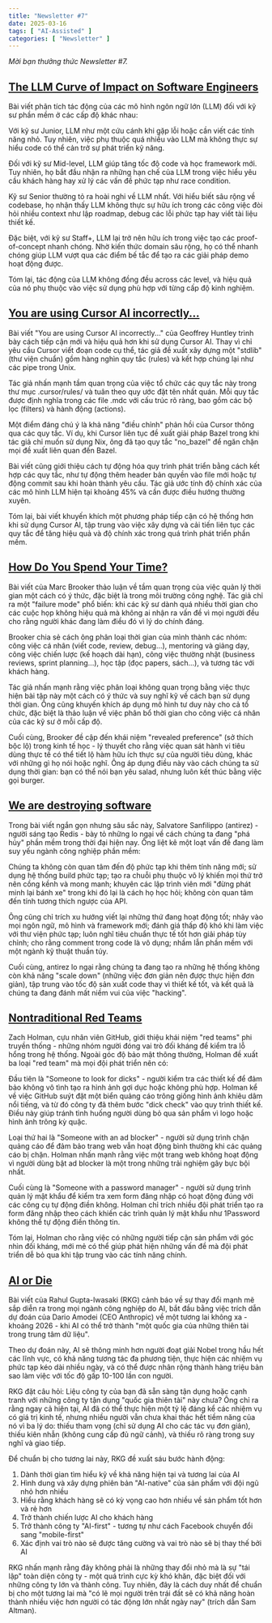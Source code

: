 ```yaml
---
title: "Newsletter #7"
date: 2025-03-16
tags: [ "AI-Assisted" ]
categories: [ "Newsletter" ]
---
```


*Mời bạn thưởng thức Newsletter \#7.*

## [The LLM Curve of Impact on Software Engineers](https://serce.me/posts/2025-02-07-the-llm-curve-of-impact-on-software-engineers)

Bài viết phân tích tác động của các mô hình ngôn ngữ lớn (LLM) đối với kỹ sư phần mềm ở các cấp độ khác nhau:

Với kỹ sư Junior, LLM như một cứu cánh khi gặp lỗi hoặc cần viết các tính năng nhỏ. Tuy nhiên, việc phụ thuộc quá nhiều vào LLM mà không thực sự hiểu code có thể cản trở sự phát triển kỹ năng.

Đối với kỹ sư Mid-level, LLM giúp tăng tốc độ code và học framework mới. Tuy nhiên, họ bắt đầu nhận ra những hạn chế của LLM trong việc hiểu yêu cầu khách hàng hay xử lý các vấn đề phức tạp như race condition.

Kỹ sư Senior thường tỏ ra hoài nghi về LLM nhất. Với hiểu biết sâu rộng về codebase, họ nhận thấy LLM không thực sự hữu ích trong các công việc đòi hỏi nhiều context như lập roadmap, debug các lỗi phức tạp hay viết tài liệu thiết kế.

Đặc biệt, với kỹ sư Staff+, LLM lại trở nên hữu ích trong việc tạo các proof-of-concept nhanh chóng. Nhờ kiến thức domain sâu rộng, họ có thể nhanh chóng giúp LLM vượt qua các điểm bế tắc để tạo ra các giải pháp demo hoạt động được.

Tóm lại, tác động của LLM không đồng đều across các level, và hiệu quả của nó phụ thuộc vào việc sử dụng phù hợp với từng cấp độ kinh nghiệm.

## [You are using Cursor AI incorrectly...](https://ghuntley.com/stdlib/)

Bài viết "You are using Cursor AI incorrectly..." của Geoffrey Huntley trình bày cách tiếp cận mới và hiệu quả hơn khi sử dụng Cursor AI. Thay vì chỉ yêu cầu Cursor viết đoạn code cụ thể, tác giả đề xuất xây dựng một "stdlib" (thư viện chuẩn) gồm hàng nghìn quy tắc (rules) và kết hợp chúng lại như các pipe trong Unix.

Tác giả nhấn mạnh tầm quan trọng của việc tổ chức các quy tắc này trong thư mục .cursor/rules/ và tuân theo quy ước đặt tên nhất quán. Mỗi quy tắc được định nghĩa trong các file .mdc với cấu trúc rõ ràng, bao gồm các bộ lọc (filters) và hành động (actions).

Một điểm đáng chú ý là khả năng "điều chỉnh" phản hồi của Cursor thông qua các quy tắc. Ví dụ, khi Cursor liên tục đề xuất giải pháp Bazel trong khi tác giả chỉ muốn sử dụng Nix, ông đã tạo quy tắc "no_bazel" để ngăn chặn mọi đề xuất liên quan đến Bazel.

Bài viết cũng giới thiệu cách tự động hóa quy trình phát triển bằng cách kết hợp các quy tắc, như tự động thêm header bản quyền vào file mới hoặc tự động commit sau khi hoàn thành yêu cầu. Tác giả ước tính độ chính xác của các mô hình LLM hiện tại khoảng 45% và cần được điều hướng thường xuyên.

Tóm lại, bài viết khuyến khích một phương pháp tiếp cận có hệ thống hơn khi sử dụng Cursor AI, tập trung vào việc xây dựng và cải tiến liên tục các quy tắc để tăng hiệu quả và độ chính xác trong quá trình phát triển phần mềm.

## [How Do You Spend Your Time?](https://brooker.co.za/blog/2024/02/06/time.html)

Bài viết của Marc Brooker thảo luận về tầm quan trọng của việc quản lý thời gian một cách có ý thức, đặc biệt là trong môi trường công nghệ. Tác giả chỉ ra một "failure mode" phổ biến: khi các kỹ sư dành quá nhiều thời gian cho các cuộc họp không hiệu quả mà không ai nhận ra vấn đề vì mọi người đều cho rằng người khác đang làm điều đó vì lý do chính đáng.

Brooker chia sẻ cách ông phân loại thời gian của mình thành các nhóm: công việc cá nhân (viết code, review, debug...), mentoring và giảng dạy, công việc chiến lược (kế hoạch dài hạn), công việc thường nhật (business reviews, sprint planning...), học tập (đọc papers, sách...), và tương tác với khách hàng.

Tác giả nhấn mạnh rằng việc phân loại không quan trọng bằng việc thực hiện bài tập này một cách có ý thức và suy nghĩ kỹ về cách bạn sử dụng thời gian. Ông cũng khuyến khích áp dụng mô hình tư duy này cho cả tổ chức, đặc biệt là thảo luận về việc phân bổ thời gian cho công việc cá nhân của các kỹ sư ở mỗi cấp độ.

Cuối cùng, Brooker đề cập đến khái niệm "revealed preference" (sở thích bộc lộ) trong kinh tế học - lý thuyết cho rằng việc quan sát hành vi tiêu dùng thực tế có thể tiết lộ hàm hữu ích thực sự của người tiêu dùng, khác với những gì họ nói hoặc nghĩ. Ông áp dụng điều này vào cách chúng ta sử dụng thời gian: bạn có thể nói bạn yêu salad, nhưng luôn kết thúc bằng việc gọi burger.

## [We are destroying software](https://antirez.com/news/145)

Trong bài viết ngắn gọn nhưng sâu sắc này, Salvatore Sanfilippo (antirez) - người sáng tạo Redis - bày tỏ những lo ngại về cách chúng ta đang "phá hủy" phần mềm trong thời đại hiện nay. Ông liệt kê một loạt vấn đề đang làm suy yếu ngành công nghiệp phần mềm:

Chúng ta không còn quan tâm đến độ phức tạp khi thêm tính năng mới; sử dụng hệ thống build phức tạp; tạo ra chuỗi phụ thuộc vô lý khiến mọi thứ trở nên cồng kềnh và mong manh; khuyên các lập trình viên mới "đừng phát minh lại bánh xe" trong khi đó lại là cách họ học hỏi; không còn quan tâm đến tính tương thích ngược của API.

Ông cũng chỉ trích xu hướng viết lại những thứ đang hoạt động tốt; nhảy vào mọi ngôn ngữ, mô hình và framework mới; đánh giá thấp độ khó khi làm việc với thư viện phức tạp; luôn nghĩ tiêu chuẩn thực tế tốt hơn giải pháp tùy chỉnh; cho rằng comment trong code là vô dụng; nhầm lẫn phần mềm với một ngành kỹ thuật thuần túy.

Cuối cùng, antirez lo ngại rằng chúng ta đang tạo ra những hệ thống không còn khả năng "scale down" (những việc đơn giản nên được thực hiện đơn giản), tập trung vào tốc độ sản xuất code thay vì thiết kế tốt, và kết quả là chúng ta đang đánh mất niềm vui của việc "hacking".

## [Nontraditional Red Teams](https://zachholman.com/posts/red-teams)

Zach Holman, cựu nhân viên GitHub, giới thiệu khái niệm "red teams" phi truyền thống - những nhóm người đóng vai trò đối kháng để kiểm tra lỗ hổng trong hệ thống. Ngoài góc độ bảo mật thông thường, Holman đề xuất ba loại "red team" mà mọi đội phát triển nên có:

Đầu tiên là "Someone to look for dicks" - người kiểm tra các thiết kế để đảm bảo không vô tình tạo ra hình ảnh gợi dục hoặc không phù hợp. Holman kể về việc GitHub suýt đặt một biển quảng cáo trông giống hình ảnh khiêu dâm nổi tiếng, và từ đó công ty đã thêm bước "dick check" vào quy trình thiết kế. Điều này giúp tránh tình huống người dùng bỏ qua sản phẩm vì logo hoặc hình ảnh trông kỳ quặc.

Loại thứ hai là "Someone with an ad blocker" - người sử dụng trình chặn quảng cáo để đảm bảo trang web vẫn hoạt động bình thường khi các quảng cáo bị chặn. Holman nhấn mạnh rằng việc một trang web không hoạt động vì người dùng bật ad blocker là một trong những trải nghiệm gây bực bội nhất.

Cuối cùng là "Someone with a password manager" - người sử dụng trình quản lý mật khẩu để kiểm tra xem form đăng nhập có hoạt động đúng với các công cụ tự động điền không. Holman chỉ trích nhiều đội phát triển tạo ra form đăng nhập theo cách khiến các trình quản lý mật khẩu như 1Password không thể tự động điền thông tin.

Tóm lại, Holman cho rằng việc có những người tiếp cận sản phẩm với góc nhìn đối kháng, mới mẻ có thể giúp phát hiện những vấn đề mà đội phát triển dễ bỏ qua khi tập trung vào các tính năng chính.

## [AI or Die](https://www.rkg.blog/ai-or-die.php)

Bài viết của Rahul Gupta-Iwasaki (RKG) cảnh báo về sự thay đổi mạnh mẽ sắp diễn ra trong mọi ngành công nghiệp do AI, bắt đầu bằng việc trích dẫn dự đoán của Dario Amodei (CEO Anthropic) về một tương lai không xa - khoảng 2026 - khi AI có thể trở thành "một quốc gia của những thiên tài trong trung tâm dữ liệu".

Theo dự đoán này, AI sẽ thông minh hơn người đoạt giải Nobel trong hầu hết các lĩnh vực, có khả năng tương tác đa phương tiện, thực hiện các nhiệm vụ phức tạp kéo dài nhiều ngày, và có thể được nhân rộng thành hàng triệu bản sao làm việc với tốc độ gấp 10-100 lần con người.

RKG đặt câu hỏi: Liệu công ty của bạn đã sẵn sàng tận dụng hoặc cạnh tranh với những công ty tận dụng "quốc gia thiên tài" này chưa? Ông chỉ ra rằng ngay cả hiện tại, AI đã có thể thực hiện một tỷ lệ đáng kể các nhiệm vụ có giá trị kinh tế, nhưng nhiều người vẫn chưa khai thác hết tiềm năng của nó vì ba lý do: thiếu tham vọng (chỉ sử dụng AI cho các tác vụ đơn giản), thiếu kiên nhẫn (không cung cấp đủ ngữ cảnh), và thiếu rõ ràng trong suy nghĩ và giao tiếp.

Để chuẩn bị cho tương lai này, RKG đề xuất sáu bước hành động:
1. Dành thời gian tìm hiểu kỹ về khả năng hiện tại và tương lai của AI
2. Hình dung và xây dựng phiên bản "AI-native" của sản phẩm với đội ngũ nhỏ hơn nhiều
3. Hiểu rằng khách hàng sẽ có kỳ vọng cao hơn nhiều về sản phẩm tốt hơn và rẻ hơn
4. Trở thành chiến lược AI cho khách hàng
5. Trở thành công ty "AI-first" - tương tự như cách Facebook chuyển đổi sang "mobile-first"
6. Xác định vai trò nào sẽ được tăng cường và vai trò nào sẽ bị thay thế bởi AI

RKG nhấn mạnh rằng đây không phải là những thay đổi nhỏ mà là sự "tái lập" toàn diện công ty - một quá trình cực kỳ khó khăn, đặc biệt đối với những công ty lớn và thành công. Tuy nhiên, đây là cách duy nhất để chuẩn bị cho một tương lai mà "có lẽ mọi người trên trái đất sẽ có khả năng hoàn thành nhiều việc hơn người có tác động lớn nhất ngày nay" (trích dẫn Sam Altman).
